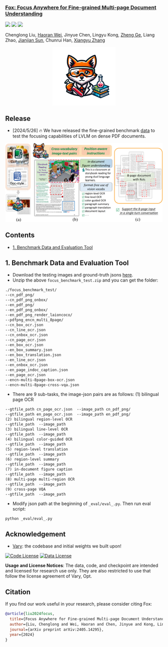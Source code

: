 <h3><a href="https://github.com/ucaslcl/Fox/blob/main/Fox_paper.pdf">Fox: Focus Anywhere for Fine-grained Multi-page Document Understanding</a></h3>
<a href="https://arxiv.org/abs/2405.14295"><img src="https://img.shields.io/badge/Paper-PDF-orange"></a> 
<a href="https://ucaslcl.github.io/foxhome/"><img src="https://img.shields.io/badge/Project-Page-Green"></a>
<!-- <a href='https://huggingface.co/kppkkp/OneChart/tree/main'><img src='https://img.shields.io/badge/%F0%9F%A4%97%20Hugging%20Face-Models-blue'></a> -->
<a href="https://zhuanlan.zhihu.com/p/699450474"><img src="https://img.shields.io/badge/zhihu-yellow"></a> 

Chenglong Liu, [Haoran Wei](https://scholar.google.com/citations?user=J4naK0MAAAAJ&hl=en), Jinyue Chen, Lingyu Kong, [Zheng Ge](https://joker316701882.github.io/), Liang Zhao, [Jianjian Sun](https://scholar.google.com/citations?user=MVZrGkYAAAAJ&hl=en), Chunrui Han, [Xiangyu Zhang](https://scholar.google.com/citations?user=yuB-cfoAAAAJ&hl=en)
	


<p align="center">
<img src="assets/Fox.png" style="width: 200px" align=center>
</p>

## Release
- [2024/5/26] 🔥 We have released the fine-grained benchmark [data](https://drive.google.com/file/d/1dYll_BBuJIefvHmLHmgJZsg6Qkfzi4gj/view?usp=sharing) to test the focusing capabilities of LVLM on dense PDF documents.


<p align="center">
<img src="assets/intro_00.png" style="width: 700px" align=center>
</p>


## Contents
- [1. Benchmark Data and Evaluation Tool](#1-benchmark-data-and-evaluation-tool)



## 1. Benchmark Data and Evaluation Tool
- Download the testing images and ground-truth jsons [here](https://drive.google.com/file/d/1dYll_BBuJIefvHmLHmgJZsg6Qkfzi4gj/view?usp=sharing).
- Unzip the above `focus_benchmark_test.zip` and you can get the folder:
```
./focus_benchmark_test/
--cn_pdf_png/
--cn_pdf_png_onbox/
--en_pdf_png/
--en_pdf_png_onbox/
--en_pdf_png_render_laioncoco/
--pdfpng_encn_multi_8page/
--cn_box_ocr.json
--cn_line_ocr.json
--cn_onbox_ocr.json
--cn_page_ocr.json
--en_box_ocr.json
--en_box_summary.json
--en_box_translation.json
--en_line_ocr.json
--en_onbox_ocr.json
--en_page_indoc_caption.json
--en_page_ocr.json
--encn-multi-8page-box-ocr.json
--encn-multi-8page-cross-vqa.json
```
- There are 9 sub-tasks, the image-json pairs are as follows:
(1) bilingual page OCR
```
--gtfile_path cn_page_ocr.json  --image_path cn_pdf_png/
--gtfile_path en_page_ocr.json  --image_path en_pdf_png/
(2) bilingual region-level OCR
--gtfile_path  --image_path 
(3) bilingual line-level OCR
--gtfile_path  --image_path 
(4) bilingual color-guided OCR
--gtfile_path  --image_path 
(5) region-level translation
--gtfile_path  --image_path 
(6) region-level summary
--gtfile_path  --image_path 
(7) in-document figure caption
--gtfile_path  --image_path 
(8) multi-page multi-region OCR
--gtfile_path  --image_path 
(9) cross-page VQA
--gtfile_path  --image_path 
```
- Modify json path at the beginning of `_eval/eval_.py`. Then run eval script:
   
```
python _eval/eval_.py
```


## Acknowledgement
- [Vary](https://github.com/Ucas-HaoranWei/Vary): the codebase and initial weights we built upon!

[![Code License](https://img.shields.io/badge/Code%20License-Apache_2.0-green.svg)](https://github.com/tatsu-lab/stanford_alpaca/blob/main/LICENSE)
[![Data License](https://img.shields.io/badge/Data%20License-CC%20By%20NC%204.0-red.svg)](https://github.com/tatsu-lab/stanford_alpaca/blob/main/DATA_LICENSE)

**Usage and License Notices**: The data, code, and checkpoint are intended and licensed for research use only. They are also restricted to use that follow the license agreement of Vary, Opt. 


## Citation
If you find our work useful in your research, please consider citing Fox:
```bibtex
@article{liu2024focus,
  title={Focus Anywhere for Fine-grained Multi-page Document Understanding},
  author={Liu, Chenglong and Wei, Haoran and Chen, Jinyue and Kong, Lingyu and Ge, Zheng and Zhu, Zining and Zhao, Liang and Sun, Jianjian and Han, Chunrui and Zhang, Xiangyu},
  journal={arXiv preprint arXiv:2405.14295},
  year={2024}
}
```

